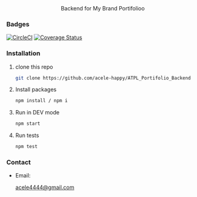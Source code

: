 
<div align="center">
    Backend for My Brand Portifolioo 
</div>

### Badges

[![CircleCI](https://circleci.com/gh/Byiringiro-saad/My_Brand_Backend.svg?style=shield)](https://circleci.com/gh/circleci-docs)
[![Coverage Status](https://coveralls.io/repos/github/acele-happy/ATPL_Portifolio_Backend/badge.svg?branch=main)](https://coveralls.io/github/acele-happy/ATPL_Portifolio_Backend?branch=main)

### Installation

1. clone this repo
   ```sh
   git clone https://github.com/acele-happy/ATPL_Portifolio_Backend
   ```
2. Install packages
   ```sh
   npm install / npm i
   ```
3. Run in DEV mode
   ```sh
   npm start
   ```

4. Run tests
    ```sh
    npm test
    ```

### Contact
- Email: <p>acele4444@gmail.com</p>